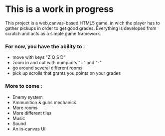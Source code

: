 This is a work in progress
=======

This project is a web,canvas-based HTML5 game, in wich the player has to gather pickups in order to get good grades.
Everything is developed from scratch and acts as a simple game framework.

### For now, you have the ability to :

* move with keys "Z Q S D"
* zoom in and out with numpad's "+" and "-"
* go around several different rooms
* pick up scrolls that grants you points on your grades


### More to come :

* Enemy system
* Ammunition & guns mechanics
* More rooms
* More different tiles
* Music
* Sound
* An in-canvas UI